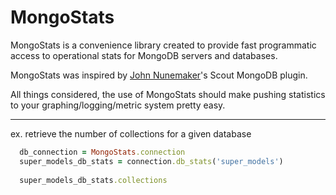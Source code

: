MongoStats
==========

MongoStats is a convenience library created to provide fast programmatic
access to operational stats for MongoDB servers and databases.

MongoStats was inspired by [John Nunemaker](https://github.com/jnunemaker/)'s Scout MongoDB plugin.

All things considered, the use of MongoStats should make pushing
statistics to your graphing/logging/metric system pretty easy.
___

ex. retrieve the number of collections for a given database

```ruby
  db_connection = MongoStats.connection
  super_models_db_stats = connection.db_stats('super_models')
  
  super_models_db_stats.collections 
```

